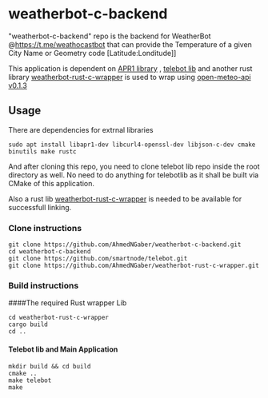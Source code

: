 # weatherbot-c-backend
"weatherbot-c-backend" repo is the backend for WeatherBot @https://t.me/weathocastbot that can provide the Temperature of a given City Name or Geometry code [Latitude:Londitude]]

This application is dependent on [APR1 library](https://apr.apache.org) , [telebot lib](https://github.com/smartnode/telebot) and another rust library [weatherbot-rust-c-wrapper](https://github.com/AhmedNGaber/weatherbot-rust-c-wrapper) is used to wrap using  [open-meteo-api v0.1.3]([http://example.com](https://crates.io/crates/open-meteo-api/0.1.3)) 

## Usage
There are dependencies for extrnal libraries
```
sudo apt install libapr1-dev libcurl4-openssl-dev libjson-c-dev cmake binutils make rustc
```

And after cloning this repo, you need to clone telebot lib repo inside the root directory as well.
No need to do anything for telebotlib as it shall be built via CMake of this application.

Also a rust lib [weatherbot-rust-c-wrapper](https://github.com/AhmedNGaber/weatherbot-rust-c-wrapper)  is needed to be available for successfull linking.

### Clone instructions
```
git clone https://github.com/AhmedNGaber/weatherbot-c-backend.git
cd weatherbot-c-backend
git clone https://github.com/smartnode/telebot.git
git clone https://github.com/AhmedNGaber/weatherbot-rust-c-wrapper.git
```


### Build instructions
####The required Rust wrapper Lib
```
cd weatherbot-rust-c-wrapper
cargo build
cd ..
```

#### Telebot lib and Main Application

```
mkdir build && cd build
cmake ..
make telebot
make
```
